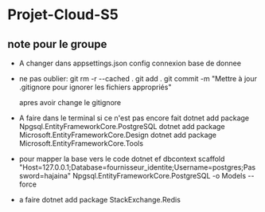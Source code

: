 # Projet-Cloud-S5

## note pour le groupe
* A changer dans appsettings.json config connexion base de donnee

* ne pas oublier:
    git rm -r --cached .
    git add .
    git commit -m "Mettre à jour .gitignore pour ignorer les fichiers appropriés"

    apres avoir change le gitignore

* A faire dans le terminal si ce n'est pas encore fait
    dotnet add package Npgsql.EntityFrameworkCore.PostgreSQL
    dotnet add package Microsoft.EntityFrameworkCore.Design
    dotnet add package Microsoft.EntityFrameworkCore.Tools

* pour mapper la base vers le code
    dotnet ef dbcontext scaffold "Host=127.0.0.1;Database=fournisseur_identite;Username=postgres;Password=hajaina" Npgsql.EntityFrameworkCore.PostgreSQL -o Models --force

* a faire 
dotnet add package StackExchange.Redis
